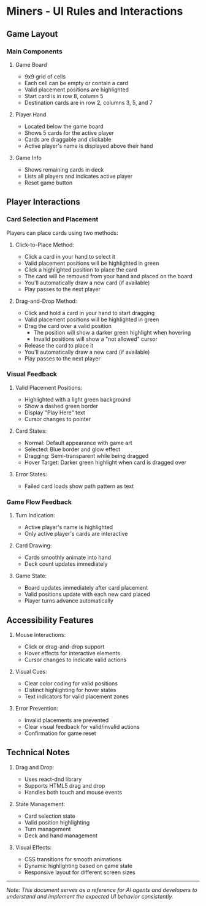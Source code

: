 # Miners - UI Rules and Interactions

## Game Layout

### Main Components
1. Game Board
   - 9x9 grid of cells
   - Each cell can be empty or contain a card
   - Valid placement positions are highlighted
   - Start card is in row 8, column 5
   - Destination cards are in row 2, columns 3, 5, and 7

2. Player Hand
   - Located below the game board
   - Shows 5 cards for the active player
   - Cards are draggable and clickable
   - Active player's name is displayed above their hand

3. Game Info
   - Shows remaining cards in deck
   - Lists all players and indicates active player
   - Reset game button

## Player Interactions

### Card Selection and Placement
Players can place cards using two methods:

1. Click-to-Place Method:
   - Click a card in your hand to select it
   - Valid placement positions will be highlighted in green
   - Click a highlighted position to place the card
   - The card will be removed from your hand and placed on the board
   - You'll automatically draw a new card (if available)
   - Play passes to the next player

2. Drag-and-Drop Method:
   - Click and hold a card in your hand to start dragging
   - Valid placement positions will be highlighted in green
   - Drag the card over a valid position
     - The position will show a darker green highlight when hovering
     - Invalid positions will show a "not allowed" cursor
   - Release the card to place it
   - You'll automatically draw a new card (if available)
   - Play passes to the next player

### Visual Feedback

1. Valid Placement Positions:
   - Highlighted with a light green background
   - Show a dashed green border
   - Display "Play Here" text
   - Cursor changes to pointer

2. Card States:
   - Normal: Default appearance with game art
   - Selected: Blue border and glow effect
   - Dragging: Semi-transparent while being dragged
   - Hover Target: Darker green highlight when card is dragged over

3. Error States:
   - Failed card loads show path pattern as text

### Game Flow Feedback

1. Turn Indication:
   - Active player's name is highlighted
   - Only active player's cards are interactive

2. Card Drawing:
   - Cards smoothly animate into hand
   - Deck count updates immediately

3. Game State:
   - Board updates immediately after card placement
   - Valid positions update with each new card placed
   - Player turns advance automatically

## Accessibility Features

1. Mouse Interactions:
   - Click or drag-and-drop support
   - Hover effects for interactive elements
   - Cursor changes to indicate valid actions

2. Visual Cues:
   - Clear color coding for valid positions
   - Distinct highlighting for hover states
   - Text indicators for valid placement zones

3. Error Prevention:
   - Invalid placements are prevented
   - Clear visual feedback for valid/invalid actions
   - Confirmation for game reset

## Technical Notes

1. Drag and Drop:
   - Uses react-dnd library
   - Supports HTML5 drag and drop
   - Handles both touch and mouse events

2. State Management:
   - Card selection state
   - Valid position highlighting
   - Turn management
   - Deck and hand management

3. Visual Effects:
   - CSS transitions for smooth animations
   - Dynamic highlighting based on game state
   - Responsive layout for different screen sizes

---
*Note: This document serves as a reference for AI agents and developers to understand and implement the expected UI behavior consistently.*
